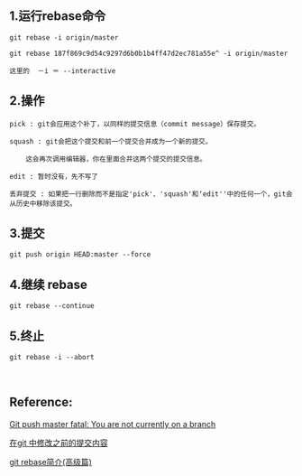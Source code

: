 
 

## 1.运行rebase命令
 
    git rebase -i origin/master
    
    git rebase 187f869c9d54c9297d6b0b1b4ff47d2ec781a55e^ -i origin/master
    
    这里的  －i ＝ --interactive 


## 2.操作

    pick : git会应用这个补丁，以同样的提交信息（commit message）保存提交。

    squash : git会把这个提交和前一个提交合并成为一个新的提交。
    
        这会再次调用编辑器，你在里面合并这两个提交的提交信息。

    edit : 暂时没有，先不写了

    丢弃提交 : 如果把一行删除而不是指定'pick'、'squash'和‘edit''中的任何一个，git会从历史中移除该提交。
    

## 3.提交

    git push origin HEAD:master --force
    

## 4.继续 rebase

    git rebase --continue


## 5.终止

    git rebase -i --abort    
    
<br/>

## Reference:

[Git push master fatal: You are not currently on a branch](https://stackoverflow.com/questions/30471557/git-push-master-fatal-you-are-not-currently-on-a-branch)

[在git 中修改之前的提交内容](https://blog.csdn.net/wangbole/article/details/8552808)

[git rebase简介(高级篇)](https://blog.csdn.net/hudashi/article/details/7664651)

